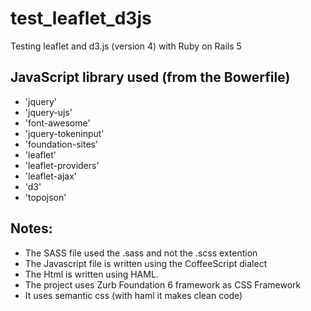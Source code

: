 # test_leaflet_d3js

Testing leaflet and d3.js (version 4) with Ruby on
Rails 5

## JavaScript library used (from the Bowerfile)

* 'jquery'
* 'jquery-ujs'
* 'font-awesome'
* 'jquery-tokeninput'
* 'foundation-sites'
* 'leaflet'
* 'leaflet-providers'
* 'leaflet-ajax'
* 'd3'
* 'topojson'

## Notes:

* The SASS file used the .sass and not the .scss extention
* The Javascript file is written using the CoffeeScript dialect
* The Html is written using HAML.
* The project uses Zurb Foundation 6 framework as CSS Framework
* It uses semantic css (with haml it makes clean code)
